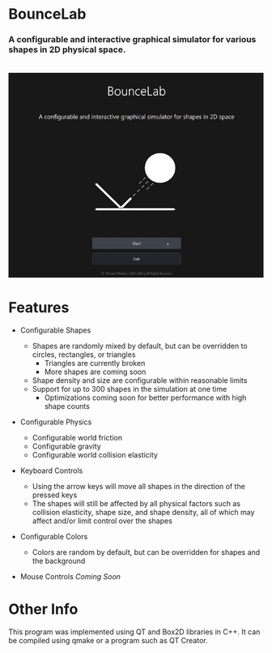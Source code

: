 # BounceLab
### A configurable and interactive graphical simulator for various shapes in 2D physical space.    <br><br>    
<p align="center">
  <img src="demo.gif" alt="animated"/>
</p>   

# Features    
* Configurable Shapes
  * Shapes are randomly mixed by default, but can be overridden to circles, rectangles, or triangles
    * Triangles are currently broken
    * More shapes are coming soon
  * Shape density and size are configurable within reasonable limits
  * Support for up to 300 shapes in the simulation at one time
    * Optimizations coming soon for better performance with high shape counts
      
* Configurable Physics
  * Configurable world friction
  * Configurable gravity
  * Configurable world collision elasticity
    
* Keyboard Controls
  * Using the arrow keys will move all shapes in the direction of the pressed keys
  * The shapes will still be affected by all physical factors such as collision elasticity, shape size, and shape density, all of which may affect and/or limit control over the shapes

* Configurable Colors
  * Colors are random by default, but can be overridden for shapes and the background
  
* Mouse Controls _Coming Soon_

# Other Info
This program was implemented using QT and Box2D libraries in C++. It can be compiled using qmake or a program such as QT Creator. 
